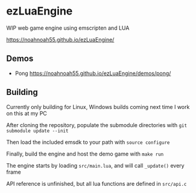 # ezLuaEngine

WIP web game engine using emscripten and LUA

<https://noahnoah55.github.io/ezLuaEngine/>

## Demos

- Pong <https://noahnoah55.github.io/ezLuaEngine/demos/pong/>

## Building

Currently only building for Linux, Windows builds coming next time I work on this at my PC

After cloning the repository, populate the submodule directories with
```git submodule update --init```

Then load the included emsdk to your path with
```source configure```

Finally, build the engine and host the demo game with
```make run```

The engine starts by loading ```src/main.lua```, and will call ```_update()``` every frame

API reference is unfinished, but all lua functions are defined in ```src/api.c```
